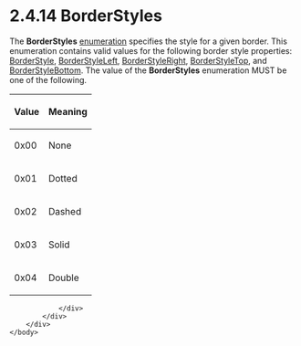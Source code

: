 <html dir="LTR" xmlns:mshelp="http://msdn.microsoft.com/mshelp" xmlns:ddue="http://ddue.schemas.microsoft.com/authoring/2003/5" xmlns:xlink="http://www.w3.org/1999/xlink" xmlns:tool="http://www.microsoft.com/tooltip">
    <head>
        <meta http-equiv="Content-Type" content="text/html; CHARSET=utf-8"></meta>
        <meta name="save" content="history"></meta>
        <title>2.4.14 BorderStyles</title>
        <xml>
            <mshelp:toctitle title="2.4.14 BorderStyles"></mshelp:toctitle>
            <mshelp:rltitle title="[MS-RPL]: BorderStyles"></mshelp:rltitle>
            <mshelp:keyword index="A" term="a992d727-6fbc-4811-a0eb-9c6717446701"></mshelp:keyword>
            <mshelp:attr name="DCSext.ContentType" value="open specification"></mshelp:attr>
            <mshelp:attr name="AssetID" value="a992d727-6fbc-4811-a0eb-9c6717446701"></mshelp:attr>
            <mshelp:attr name="TopicType" value="kbRef"></mshelp:attr>
            <mshelp:attr name="DCSext.Title" value="[MS-RPL]: BorderStyles" />
        </xml>
    </head>
    <body>
        <div id="header">
            <h1 class="heading">2.4.14 BorderStyles</h1>
        </div>
        <div id="mainSection">
            <div id="mainBody">
                <div id="allHistory" class="saveHistory"></div>
                <div id="sectionSection0" class="section" name="collapseableSection">
                    

<p>The <b>BorderStyles</b> <a href="75ae48f7-746b-4b41-919c-6699fa28b3ef.htm#gt_846463b5-421c-4d6b-8d82-79d44db666fa">enumeration</a> specifies the
style for a given border. This enumeration contains valid values for the
following border style properties: <a href="9809b305-9266-4a6f-b767-1053cb8a20be.htm">BorderStyle</a>, <a href="218d6b4b-5490-4feb-94c8-3a2b47bc7cd2.htm">BorderStyleLeft</a>, <a href="cf396273-185b-4eed-8f12-022279ddda3a.htm">BorderStyleRight</a>, <a href="81dffda8-35f5-4210-b340-86da768f6bf3.htm">BorderStyleTop</a>, and <a href="1c0c20be-0b18-4111-b32c-cc0e025510b0.htm">BorderStyleBottom</a>. The
value of the <b>BorderStyles</b> enumeration MUST be one of the following.</p>

<table>
 <thead>
  <tr>
   <th>
   <p>Value</p>
   </th>
   <th>
   <p>Meaning</p>
   </th>
  </tr>
 </thead>
 <tr>
  <td>
  <p>0x00</p>
  </td>
  <td>
  <p>None</p>
  </td>
 </tr>
 <tr>
  <td>
  <p>0x01</p>
  </td>
  <td>
  <p>Dotted</p>
  </td>
 </tr>
 <tr>
  <td>
  <p>0x02</p>
  </td>
  <td>
  <p>Dashed</p>
  </td>
 </tr>
 <tr>
  <td>
  <p>0x03</p>
  </td>
  <td>
  <p>Solid</p>
  </td>
 </tr>
 <tr>
  <td>
  <p>0x04</p>
  </td>
  <td>
  <p>Double</p>
  </td>
 </tr>
</table>

<p> </p>


                </div>
            </div>
        </div>
    </body>
</html>